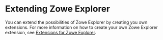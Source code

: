 # Extending Zowe Explorer

You can extend the possibilities of Zowe Explorer by creating you own extensions. For more information on how to create your own Zowe Explorer extension, see [Extensions for Zowe Explorer](https://github.com/zowe/zowe-explorer-vscode/blob/main/docs/README-Extending.md).
